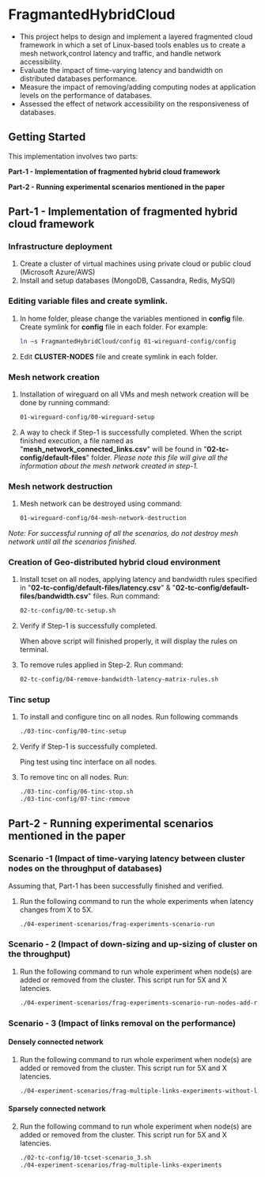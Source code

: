 # FragmantedHybridCloud
* This project helps to design and implement a layered fragmented cloud framework in which a set of Linux-based tools enables us to create a mesh network,control latency and traffic, and handle network accessibility.
* Evaluate the impact of time-varying latency and bandwidth on distributed databases performance.
* Measure the impact of removing/adding computing nodes at application levels on the performance of databases.
* Assessed the effect of network accessibility on the responsiveness of databases.

Getting Started
---------------

This implementation involves two parts:

**Part-1 - Implementation of fragmented hybrid cloud framework**

**Part-2 - Running experimental scenarios mentioned in the paper**

Part-1 - Implementation of fragmented hybrid cloud framework
-----------

### Infrastructure deployment

1. Create a cluster of virtual machines using private cloud or public cloud (Microsoft Azure/AWS)
2. Install and setup databases (MongoDB, Cassandra, Redis, MySQl)

### Editing variable files and create symlink.

1. In home folder, please change the variables mentioned in **config** file. Create symlink for **config** file in each folder. For example:
    ```sh
    ln –s FragmantedHybridCloud/config 01-wireguard-config/config 
    ```
2. Edit **CLUSTER-NODES** file and create symlink in each folder.

### Mesh network creation
1. Installation of wireguard on all VMs and mesh network creation will be done by running command:
    ```sh
    01-wireguard-config/00-wireguard-setup
    ```
2. A way to check if Step-1 is successfully completed.
      When the script finished execution, a file named as "**mesh_network_connected_links.csv**" will be found in "**02-tc-config/default-files**" folder.
      *Please note this file will give all the information about the mesh network created in step-1.*

### Mesh network destruction

1. Mesh network can be destroyed using command:
    ```sh
    01-wireguard-config/04-mesh-network-destruction
    ```
*Note: For successful running of all the scenarios, do not destroy mesh network until all the scenarios finished.*

### Creation of Geo-distributed hybrid cloud environment

1. Install tcset on all nodes, applying latency and bandwidth rules specified in "**02-tc-config/default-files/latency.csv**" & "**02-tc-config/default-files/bandwidth.csv**" files. Run command:
    ```sh
    02-tc-config/00-tc-setup.sh
    ```
2. Verify if Step-1 is successfully completed.

   When above script will finished properly, it will display the rules on terminal.
   
3. To remove rules applied in Step-2. Run command:
    ```sh
    02-tc-config/04-remove-bandwidth-latency-matrix-rules.sh
    ```
### Tinc setup

1. To install and configure tinc on all nodes. Run following commands
    ```sh
    ./03-tinc-config/00-tinc-setup
    ```
2. Verify if Step-1 is successfully completed.
    
    Ping test using tinc interface on all nodes.
    
3. To remove tinc on all nodes. Run:
    ```sh
    ./03-tinc-config/06-tinc-stop.sh
    ./03-tinc-config/07-tinc-remove
    ```
Part-2 - Running experimental scenarios mentioned in the paper
-----------
### Scenario -1 (Impact of time-varying latency between cluster nodes on the throughput of databases)

Assuming that, Part-1 has been successfully finished and verified.

1. Run the following command to run the whole experiments when latency changes from X to 5X.
    ```sh
    ./04-experiment-scenarios/frag-experiments-scenario-run 
    ```
### Scenario - 2 (Impact of down-sizing and up-sizing of cluster on the throughput)
1. Run the following command to run whole experiment when node(s) are added or removed from the cluster. This script run for 5X and X latencies.

    ```sh
    ./04-experiment-scenarios/frag-experiments-scenario-run-nodes-add-remove
    ```
### Scenario - 3 (Impact of links removal on the performance)
#### Densely connected network
1. Run the following command to run whole experiment when node(s) are added or removed from the cluster. This script run for 5X and X latencies.

    ```sh
    ./04-experiment-scenarios/frag-multiple-links-experiments-without-link-remove
    ```
#### Sparsely connected network
2. Run the following command to run whole experiment when node(s) are added or removed from the cluster. This script run for 5X and X latencies.

    ```sh
    ./02-tc-config/10-tcset-scenario_3.sh
    ./04-experiment-scenarios/frag-multiple-links-experiments
    ```
